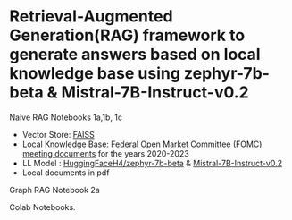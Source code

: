 # Retrieval-Augmented Generation(RAG) framework to generate answers based on local knowledge base using zephyr-7b-beta & Mistral-7B-Instruct-v0.2
Naive RAG
Notebooks 1a,1b, 1c
* Vector Store: [FAISS](https://faiss.ai/index.html)
* Local Knowledge Base: Federal Open Market Committee (FOMC) [meeting documents](https://www.federalreserve.gov/monetarypolicy/fomccalendars.htm) for the years 2020-2023
* LL Model : [HuggingFaceH4/zephyr-7b-beta](https://huggingface.co/HuggingFaceH4/zephyr-7b-beta) & [Mistral-7B-Instruct-v0.2](https://huggingface.co/mistralai/Mistral-7B-Instruct-v0.2)
* Local documents in pdf

Graph RAG
Notebook 2a

Colab Notebooks.

